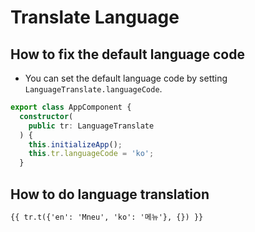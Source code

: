# Translate Language

## How to fix the default language code

* You can set the default language code by setting `LanguageTranslate.languageCode`.

```` typescript
export class AppComponent {
  constructor(
    public tr: LanguageTranslate
  ) {
    this.initializeApp();
    this.tr.languageCode = 'ko';
  }
````

## How to do language translation

```` html
{{ tr.t({'en': 'Mneu', 'ko': '메뉴'}, {}) }}
````
